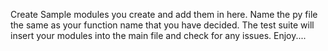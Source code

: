 Create Sample modules you create and add them in here. Name the py file the same as your function name that you have decided. The test suite will insert your modules into the main file and check for any issues. Enjoy....
